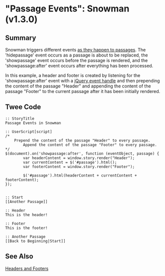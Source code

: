 # "Passage Events": Snowman (v1.3.0)

## Summary

Snowman triggers different events [as they happen to passages](https://twinery.org/wiki/snowman:passage-events). The 'hidepassage' event occurs as a passage is about to be replaced, the 'showpassage' event occurs before the passage is rendered, and the 'showpassage:after' event occurs after everything has been processed.

In this example, a header and footer is created by listening for the 'showpassage:after' event with a [jQuery event handle](http://api.jquery.com/category/events/event-handler-attachment/) and then prepending the content of the passage "Header" and appending the content of the passage "Footer" to the current passage after it has been initially rendered.

## Twee Code

```
:: StoryTitle
Passage Events in Snowman

:: UserScript[script]
/*
    Prepend the content of the passage "Header" to every passage.
		Append the content of the passage "Footer" to every passage.
*/
$(document).on('showpassage:after', function (eventObject, passage) {
		var headerContent = window.story.render("Header");
		var currentContent = $('#passage').html();
		var footerContent = window.story.render("Footer");

		$('#passage').html(headerContent + currentContent + footerContent);  
});


:: Start
[[Another Passage]]

:: Header
This is the header!

:: Footer
This is the footer!

:: Another Passage
[[Back to Beginning|Start]]

```

## See Also

[Headers and Footers](../../headersandfooters/snowman/snowman_headersandfooters.md)
